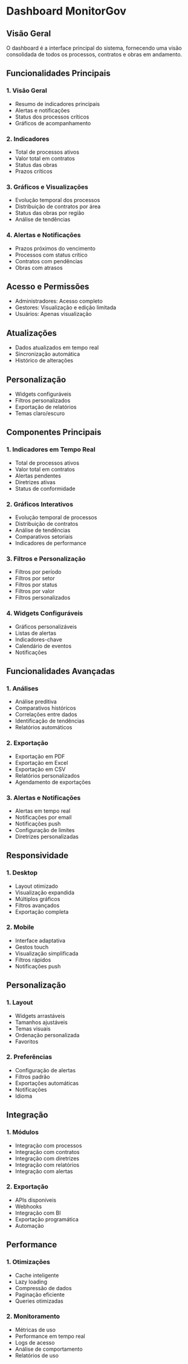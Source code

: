 # Dashboard MonitorGov

## Visão Geral

O dashboard é a interface principal do sistema, fornecendo uma visão consolidada de todos os processos, contratos e obras em andamento.

## Funcionalidades Principais

### 1. Visão Geral

- Resumo de indicadores principais
- Alertas e notificações
- Status dos processos críticos
- Gráficos de acompanhamento

### 2. Indicadores

- Total de processos ativos
- Valor total em contratos
- Status das obras
- Prazos críticos

### 3. Gráficos e Visualizações

- Evolução temporal dos processos
- Distribuição de contratos por área
- Status das obras por região
- Análise de tendências

### 4. Alertas e Notificações

- Prazos próximos do vencimento
- Processos com status crítico
- Contratos com pendências
- Obras com atrasos

## Acesso e Permissões

- Administradores: Acesso completo
- Gestores: Visualização e edição limitada
- Usuários: Apenas visualização

## Atualizações

- Dados atualizados em tempo real
- Sincronização automática
- Histórico de alterações

## Personalização

- Widgets configuráveis
- Filtros personalizados
- Exportação de relatórios
- Temas claro/escuro

## Componentes Principais

### 1. Indicadores em Tempo Real

- Total de processos ativos
- Valor total em contratos
- Alertas pendentes
- Diretrizes ativas
- Status de conformidade

### 2. Gráficos Interativos

- Evolução temporal de processos
- Distribuição de contratos
- Análise de tendências
- Comparativos setoriais
- Indicadores de performance

### 3. Filtros e Personalização

- Filtros por período
- Filtros por setor
- Filtros por status
- Filtros por valor
- Filtros personalizados

### 4. Widgets Configuráveis

- Gráficos personalizáveis
- Listas de alertas
- Indicadores-chave
- Calendário de eventos
- Notificações

## Funcionalidades Avançadas

### 1. Análises

- Análise preditiva
- Comparativos históricos
- Correlações entre dados
- Identificação de tendências
- Relatórios automáticos

### 2. Exportação

- Exportação em PDF
- Exportação em Excel
- Exportação em CSV
- Relatórios personalizados
- Agendamento de exportações

### 3. Alertas e Notificações

- Alertas em tempo real
- Notificações por email
- Notificações push
- Configuração de limites
- Diretrizes personalizadas

## Responsividade

### 1. Desktop

- Layout otimizado
- Visualização expandida
- Múltiplos gráficos
- Filtros avançados
- Exportação completa

### 2. Mobile

- Interface adaptativa
- Gestos touch
- Visualização simplificada
- Filtros rápidos
- Notificações push

## Personalização

### 1. Layout

- Widgets arrastáveis
- Tamanhos ajustáveis
- Temas visuais
- Ordenação personalizada
- Favoritos

### 2. Preferências

- Configuração de alertas
- Filtros padrão
- Exportações automáticas
- Notificações
- Idioma

## Integração

### 1. Módulos

- Integração com processos
- Integração com contratos
- Integração com diretrizes
- Integração com relatórios
- Integração com alertas

### 2. Exportação

- APIs disponíveis
- Webhooks
- Integração com BI
- Exportação programática
- Automação

## Performance

### 1. Otimizações

- Cache inteligente
- Lazy loading
- Compressão de dados
- Paginação eficiente
- Queries otimizadas

### 2. Monitoramento

- Métricas de uso
- Performance em tempo real
- Logs de acesso
- Análise de comportamento
- Relatórios de uso
